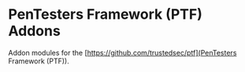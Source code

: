 # PenTesters Framework (PTF) Addons
Addon modules for the [https://github.com/trustedsec/ptf](PenTesters Framework (PTF)).
